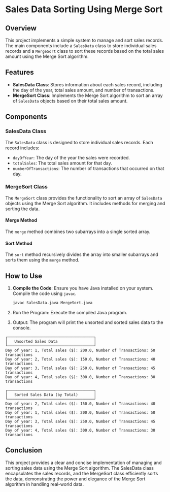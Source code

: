 # Sales Data Sorting Using Merge Sort

## Overview
This project implements a simple system to manage and sort sales records. The main components include a `SalesData` class to store individual sales records and a `MergeSort` class to sort these records based on the total sales amount using the Merge Sort algorithm.

## Features
- **SalesData Class**: Stores information about each sales record, including the day of the year, total sales amount, and number of transactions.
- **MergeSort Class**: Implements the Merge Sort algorithm to sort an array of `SalesData` objects based on their total sales amount.

## Components

### SalesData Class
The `SalesData` class is designed to store individual sales records. Each record includes:
- `dayOfYear`: The day of the year the sales were recorded.
- `totalSales`: The total sales amount for that day.
- `numberOfTransactions`: The number of transactions that occurred on that day.

### MergeSort Class
The `MergeSort` class provides the functionality to sort an array of `SalesData` objects using the Merge Sort algorithm. It includes methods for merging and sorting the data.

#### Merge Method
The `merge` method combines two subarrays into a single sorted array.

#### Sort Method
The `sort` method recursively divides the array into smaller subarrays and sorts them using the `merge` method.

## How to Use
1. **Compile the Code**: Ensure you have Java installed on your system. Compile the code using `javac`.
   ```sh
   javac SalesData.java MergeSort.java
   ```

2. Run the Program: Execute the compiled Java program.

3. Output: The program will print the unsorted and sorted sales data to the console.

```
┌──────────────────────────────────────┐
│   Unsorted Sales Data                │
└──────────────────────────────────────┘
Day of year: 1, Total sales ($): 200.0, Number of Transactions: 50 transactions
Day of year: 2, Total sales ($): 150.0, Number of Transactions: 40 transactions
Day of year: 3, Total sales ($): 250.0, Number of Transactions: 45 transactions
Day of year: 4, Total sales ($): 300.0, Number of Transactions: 30 transactions

┌──────────────────────────────────────┐
│   Sorted Sales Data (by Total)       │
└──────────────────────────────────────┘
Day of year: 2, Total sales ($): 150.0, Number of Transactions: 40 transactions
Day of year: 1, Total sales ($): 200.0, Number of Transactions: 50 transactions
Day of year: 3, Total sales ($): 250.0, Number of Transactions: 45 transactions
Day of year: 4, Total sales ($): 300.0, Number of Transactions: 30 transactions
```

## Conclusion
This project provides a clear and concise implementation of managing and sorting sales data using the Merge Sort algorithm. The SalesData class encapsulates the sales records, and the MergeSort class efficiently sorts the data, demonstrating the power and elegance of the Merge Sort algorithm in handling real-world data.